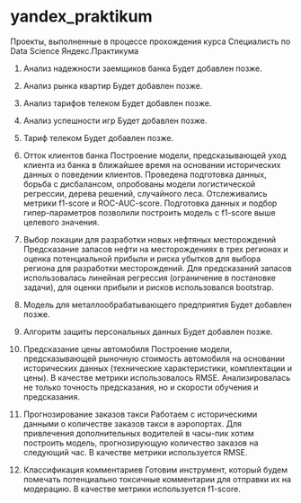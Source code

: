 # yandex_praktikum
 Проекты, выполненные в процессе прохождения курса Специалисть по Data Science Яндекс.Практикума
 
 
1. Анализ надежности заемщиков банка
Будет добавлен позже.

2. Анализ рынка квартир
Будет добавлен позже.

3. Анализ тарифов телеком
Будет добавлен позже.

4. Анализ успешности игр
Будет добавлен позже.

5. Тариф телеком
Будет добавлен позже.

6. Отток клиентов банка
Построение модели, предсказывающей уход клиента из банка в ближайшее время на основании исторических данных о поведении клиентов. Проведена подготовка данных, борьба с дисбалансом, опробованы модели логистической регрессии, дерева решений, случайного леса. Отслеживались метрики f1-score и ROC-AUC-score. Подготовка данных и подбор гипер-параметров позволили построить модель с f1-score выше целевого значения.

7. Выбор локации для разработки новых нефтяных месторождений
Предсказание запасов нефти на месторождениях в трех регионах и оценка потенциальной прибыли и риска убытков для выбора региона для разработки месторождений. Для предсказаний запасов использовалась линейная регрессия (ограничение в постановке задачи), для оценки прибыли и рисков использовался bootstrap.

8. Модель для металлообрабатывающего предприятия
Будет добавлен позже.

9. Алгоритм защиты персональных данных
Будет добавлен позже.

10. Предсказание цены автомобиля
Построение модели, предсказывающей рыночную стоимость автомобиля на основании исторических данных (технические характеристики, комплектации и цены). В качестве метрики использовалось RMSE. Анализировалась не только точность предсказания, но и скорости обучения и предсказания. 

11. Прогнозирование заказов такси
Работаем с историческими данными о количестве заказов такси в аэропортах. Для привлечения дополнительных водителей в часы-пик хотим построить модель, прогнозирующую количество заказов на следующий час. В качестве метрики используется RMSE.

12. Классификация комментариев
Готовим инструмент, который будем помечать потенциально токсичные комментарии для отправки их на модерацию. В качестве метрики используется f1-score.

